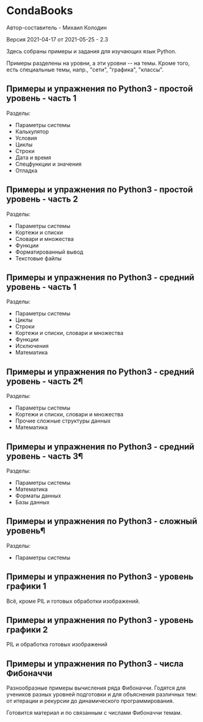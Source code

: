 CondaBooks
=================

Автор-составитель - Михаил Колодин

Версия 2021-04-17 от 2021-05-25 - 2.3

Здесь собраны примеры и задания для изучающих язык Python.

Примеры разделены на уровни, 
а эти уровни -- на темы.
Кроме того, есть специальные темы, напр., "сети", "графика", "классы".

Примеры и упражнения по Python3 - простой уровень - часть 1
------------------------------------------------------------

Разделы:

* Параметры системы
* Калькулятор
* Условия
* Циклы
* Строки
* Дата и время
* Спецфункции и значения
* Отладка

Примеры и упражнения по Python3 - простой уровень - часть 2
------------------------------------------------------------

Разделы:

* Параметры системы
* Кортежи и списки
* Словари и множества
* Функции
* Форматированный вывод
* Текстовые файлы

Примеры и упражнения по Python3 - средний уровень - часть 1
------------------------------------------------------------

Разделы:

* Параметры системы
* Циклы
* Строки
* Кортежи и списки, словари и множества
* Функции
* Исключения
* Математика

Примеры и упражнения по Python3 - средний уровень - часть 2¶
------------------------------------------------------------

Разделы:

* Параметры системы
* Кортежи и списки, словари и множества
* Прочие сложные структуры данных
* Математика

Примеры и упражнения по Python3 - средний уровень - часть 3¶
------------------------------------------------------------

Разделы:

* Параметры системы
* Математика
* Форматы данных
* Базы данных

Примеры и упражнения по Python3 - сложный уровень¶
------------------------------------------------------------

Разделы:

* Параметры системы

Примеры и упражнения по Python3 - уровень графики 1
------------------------------------------------------------

Всё, кроме PIL и готовых обработки изображений.

Примеры и упражнения по Python3 - уровень графики 2
------------------------------------------------------------

PIL и обработка готовых изображений

Примеры и упражнения по Python3 - числа Фибоначчи
------------------------------------------------------------

Разнообразные примеры вычисления ряда Фибоначчи.
Годятся для учеников разных уровней подготовки
и для объяснения различных тем: от итерации и рекурсии 
до динамического программирования.

Готовится материал и по связанным с числами Фибоначчи темам.

